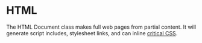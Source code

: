 # HTML

The HTML Document class makes full web pages from partial content. It will generate script includes, stylesheet links, and can inline [critical CSS][critical css].

[critical css]: https://github.com/filamentgroup/grunt-criticalcss